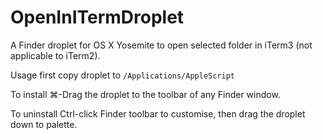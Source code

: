 # OpenInITermDroplet

A Finder droplet for OS X Yosemite to open selected folder in iTerm3 (not applicable to iTerm2).

Usage first copy droplet to `/Applications/AppleScript`

To install ⌘-Drag the droplet to the toolbar of any Finder window.

To uninstall Ctrl-click Finder toolbar to customise, then drag the droplet down to palette.
